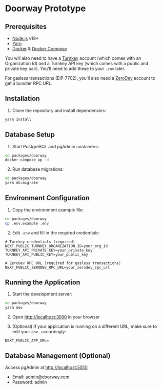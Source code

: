 # Doorway Prototype

## Prerequisites

- [Node.js](https://nodejs.org) v18+
- [Yarn](https://yarnpkg.com)
- [Docker](https://www.docker.com) & [Docker Compose](https://docs.docker.com/compose)

You will also need to have a [Turnkey](https://www.turnkey.com) account (which comes with an Organization Id) and a Turnkey API key (which comes with a public and private key pair). You'll need to add these to your `.env` later.

For gasless transactions (EIP-7702), you'll also need a [ZeroDev](https://dashboard.zerodev.app) account to get a bundler RPC URL.

## Installation

1. Clone the repository and install dependencies:

```bash
yarn install
```

## Database Setup

1. Start PostgreSQL and pgAdmin containers:

```bash
cd packages/doorway
docker-compose up -d
```

2. Run database migrations:

```bash
cd packages/doorway
yarn db:migrate
```

## Environment Configuration

1. Copy the environment example file:

```bash
cd packages/doorway
cp .env.example .env
```

2. Edit `.env` and fill in the required credentials:

```
# Turnkey credentials (required)
NEXT_PUBLIC_TURNKEY_ORGANIZATION_ID=your_org_id
TURNKEY_API_PRIVATE_KEY=your_private_key
TURNKEY_API_PUBLIC_KEY=your_public_key

# ZeroDev RPC URL (required for gasless transactions)
NEXT_PUBLIC_ZERODEV_RPC_URL=your_zerodev_rpc_url
```

## Running the Application

1. Start the development server:

```bash
cd packages/doorway
yarn dev
```

2. Open [http://localhost:3000](http://localhost:3000) in your browser

3. (Optional) If your application is running on a different URL, make sure to edit your `env.` accordingly:

```
NEXT_PUBLIC_APP_URL=
```

## Database Management (Optional)

Access pgAdmin at [http://localhost:5050](http://localhost:5050)

- Email: admin@doorway.com
- Password: admin
